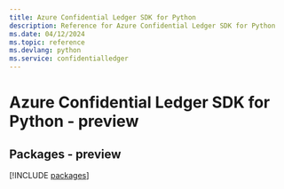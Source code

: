 ```yaml
---
title: Azure Confidential Ledger SDK for Python
description: Reference for Azure Confidential Ledger SDK for Python
ms.date: 04/12/2024
ms.topic: reference
ms.devlang: python
ms.service: confidentialledger
---
```

# Azure Confidential Ledger SDK for Python - preview
## Packages - preview
[!INCLUDE [packages](confidential-ledger-index.md)]